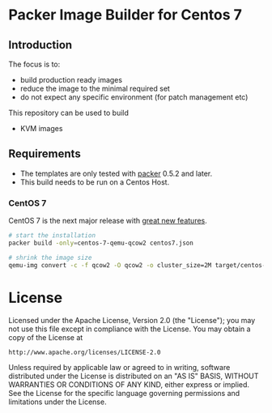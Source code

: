 # Packer Image Builder for Centos 7

## Introduction

The focus is to:

* build production ready images
* reduce the image to the minimal required set
* do not expect any specific environment (for patch management etc)

This repository can be used to build

* KVM images

## Requirements

* The templates are only tested with [packer](http://www.packer.io/downloads.html) 0.5.2 and later.
* This build needs to be run on a Centos Host.

### CentOS 7

CentOS 7 is the next major release with [great new features](http://wiki.centos.org/Manuals/ReleaseNotes/CentOS7).

```bash
# start the installation
packer build -only=centos-7-qemu-qcow2 centos7.json

# shrink the image size
qemu-img convert -c -f qcow2 -O qcow2 -o cluster_size=2M target/centos-7-qemu.qcow2 target/centos-7-qemu-compressed.qcow2

```

# License

Licensed under the Apache License, Version 2.0 (the "License");
you may not use this file except in compliance with the License.
You may obtain a copy of the License at

    http://www.apache.org/licenses/LICENSE-2.0

Unless required by applicable law or agreed to in writing, software
distributed under the License is distributed on an "AS IS" BASIS,
WITHOUT WARRANTIES OR CONDITIONS OF ANY KIND, either express or implied.
See the License for the specific language governing permissions and
limitations under the License.
